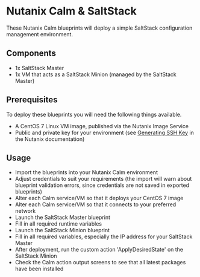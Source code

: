 # Nutanix Calm & SaltStack

These Nutanix Calm blueprints will deploy a simple SaltStack configuration management environment.

## Components

- 1x SaltStack Master
- 1x VM that acts as a SaltStack Minion (managed by the SaltStack Master)

## Prerequisites

To deploy these blueprints you will need the following things available.

- A CentOS 7 Linux VM image, published via the Nutanix Image Service
- Public and private key for your environment (see [Generating SSH Key](https://portal.nutanix.com/#/page/docs/details?targetId=Nutanix-Calm-Admin-Operations-Guide-v10:nuc-generating-private-key-t.html) in the Nutanix documentation)

## Usage

- Import the blueprints into your Nutanix Calm environment
- Adjust credentials to suit your requirements (the import will warn about blueprint validation errors, since credentials are not saved in exported blueprints)
- Alter each Calm service/VM so that it deploys your CentOS 7 image
- Alter each Calm service/VM so that it connects to your preferred network
- Launch the SaltStack Master blueprint
- Fill in all required runtime variables
- Launch the SaltStack Minion blueprint
- Fill in all required variables, especially the IP address for your SaltStack Master
- After deployment, run the custom action 'ApplyDesiredState' on the SaltStack Minion
- Check the Calm action output screens to see that all latest packages have been installed 